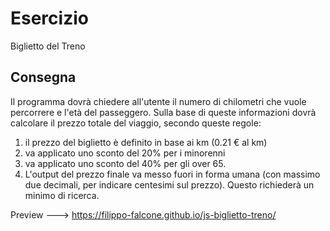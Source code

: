 
# Esercizio
Biglietto del Treno


## Consegna
Il programma dovrà chiedere all'utente il numero di chilometri che vuole percorrere e l'età del passeggero.
Sulla base di queste informazioni dovrà calcolare il prezzo totale del viaggio, secondo queste regole:
1. il prezzo del biglietto è definito in base ai km (0.21 € al km)
2. va applicato uno sconto del 20% per i minorenni
3. va applicato uno sconto del 40% per gli over 65.
4. L'output del prezzo finale va messo fuori in forma umana (con massimo due decimali, per indicare centesimi sul prezzo). Questo richiederà un minimo di ricerca.

Preview ---> https://filippo-falcone.github.io/js-biglietto-treno/